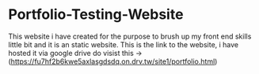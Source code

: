 # Portfolio-Testing-Website
This website i have created for the purpose to brush up my front end skills little bit and it is an static website.
This is the link to the website, i have hosted it via google drive do visist this ->
(https://fu7hf2b6kwe5axlasgdsdq.on.drv.tw/site1/portfolio.html)
